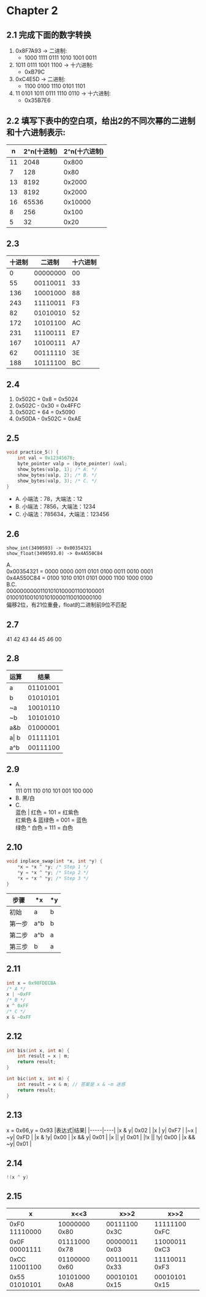 # Chapter 2

## 2.1 完成下面的数字转换
1. 0x8F7A93 -> 二进制:
    - 1000 1111 0111 1010 1001 0011
2. 1011 0111 1001 1100 -> 十六进制:
    - 0xB79C
3. 0xC4E5D -> 二进制:
    - 1100 0100 1110 0101 1101
4. 11 0101 1011 0111 1110 0110 -> 十六进制:
    - 0x35B7E6

## 2.2 填写下表中的空白项，给出2的不同次幂的二进制和十六进制表示:
| n |2^n(十进制)|2^n(十六进制)|
|---|----------|------------|
|11 |2048      |       0x800|
|7  |128       |        0x80|
|13 |8192      |      0x2000|
|13 |8192      |      0x2000|
|16 |65536     |     0x10000|
|8  |256       |       0x100|
|5  |32        |        0x20|

## 2.3
|十进制|  二进制  |十六进制|
|-----|---------|-------|
|    0| 00000000|     00|
|   55| 00110011|     33|
|  136| 10001000|     88|
|  243| 11110011|     F3|
|   82| 01010010|     52|
|  172| 10101100|     AC|
|  231| 11100111|     E7|
|  167| 10100111|     A7|
|   62| 00111110|     3E|
|  188| 10111100|     BC|

## 2.4
1. 0x502C + 0x8 = 0x5024
2. 0x502C - 0x30 = 0x4FFC
3. 0x502C + 64 = 0x5090
4. 0x50DA - 0x502C = 0xAE

## 2.5
```cpp
void practice_5() {
    int val = 0x12345678;
    byte_pointer valp = (byte_pointer) &val;
    show_bytes(valp, 1); /* A. */
    show_bytes(valp, 2); /* B. */
    show_bytes(valp, 3); /* C. */
}
```
- A. 小端法：78，大端法：12
- B. 小端法：7856，大端法：1234
- C. 小端法：785634，大端法：123456


## 2.6
```
show_int(3490593) -> 0x00354321
show_float(3490593.0) -> 0x4A550C84
```
A.  
0x00354321 = 0000 0000 0011 0101 0100 0011 0010 0001  
0x4A550C84 = 0100 1010 0101 0101 0000 1100 1000 0100  
B.C.  
00000000001101010100001100100001  
  01001010010101010000110010000100    
偏移2位，有21位重叠，float的二进制前9位不匹配

## 2.7
41 42 43 44 45 46 00

## 2.8
|运算  |结果    |
|-----|--------|
|a    |01101001|
|b    |01010101|
|~a   |10010110|
|~b   |10101010|
|a&b  |01000001|
|a\| b|01111101|
|a^b  |00111100|

## 2.9
- A.  
111 011
110 010
101 001
100 000
- B.
黑/白
- C.  
蓝色 | 红色 = 101 = 红紫色  
红紫色 & 蓝绿色 = 001 = 蓝色  
绿色 ^ 白色 = 111 = 白色

## 2.10
```cpp
void inplace_swap(int *x, int *y) {
    *x = *x ^ *y; /* Step 1 */
    *y = *x ^ *y; /* Step 2 */
    *x = *x ^ *y; /* Step 3 */
}
```
|步骤   | *x|  *y  |
|------|-----|-------|
|   初始|   a|     b|
| 第一步| a^b|     b|
| 第二步| a^b|     a|
| 第三步|  b|     a|

## 2.11
```cpp
int x = 0x98FDECBA
/* A */ 
x | ~0xFF
/* B */
x ^ 0xFF
/* C */
x & ~0xFF
```

## 2.12
```cpp
int bis(int x, int m) {
    int result = x | m;
    return result;
}

int bic(int x, int m) {
    int result = x & m; // 答案是 x & ~m 迷惑
    return result;
}
```

## 2.13
x = 0x66,y = 0x93
|表达式|结果|
|-----|----|
|x & y|  0x02  |
|x \| y|  0xF7   |
|~x \| ~y| 0xFD     |
|x & !y|   0x00  |
|x && y|  0x01   |
|x \|\| y|  0x01   |
|!x \|\| !y|   0x00   |
|x && ~y|  0x01    |

## 2.14
```cpp
!(x ^ y)
```

## 2.15
|             x|          x<<3|          x>>2|          x>>2|
|--------------|--------------|--------------|--------------|
| 0xF0 11110000| 10000000 0x80| 00111100 0x3C| 11111100 0xFC|
| 0x0F 00001111| 01111000 0x78| 00000011 0x03| 11000011 0xC3|
| 0xCC 11001100| 01100000 0x60| 00110011 0x33| 11110011 0xF3|
| 0x55 01010101| 10101000 0xA8| 00010101 0x15| 00010101 0x15|